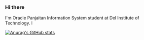 ### Hi there  

I'm Oracle Panjaitan Information System student at Del Institute of Technology. I 

[![Anurag's GitHub stats](https://github-readme-stats.vercel.app/api?username=OraclePanjaitan)](https://github.com/anuraghazra/github-readme-stats)
